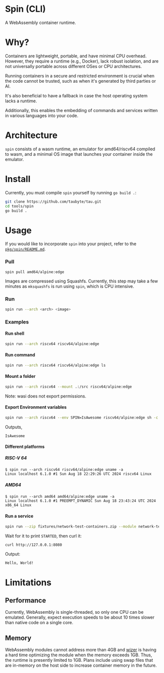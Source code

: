 # Spin (CLI)
A WebAssembly container runtime.

# Why?
Containers are lightweight, portable, and have minimal CPU overhead. However, they require a runtime (e.g., Docker), lack robust isolation, and are not universally portable across different OSes or CPU architectures.

Running containers in a secure and restricted environment is crucial when the code cannot be trusted, such as when it's generated by third parties or AI.

It's also beneficial to have a fallback in case the host operating system lacks a runtime.

Additionally, this enables the embedding of commands and services written in various languages into your code.

# Architecture
`spin` consists of a wasm runtime, an emulator for amd64/riscv64 compiled to wasm, and a minimal OS image that launches your container inside the emulator.

# Install
Currently, you must compile `spin` yourself by running `go build .`:
```sh
git clone https://github.com/taubyte/tau.git
cd tools/spin
go build .
```

# Usage
If you would like to incorporate `spin` into your project, refer to the [`pkg/spin/README.md`](../../pkg/spin/README.md).

### Pull
```sh
spin pull amd64/alpine:edge
```
Images are compressed using Squashfs. Currently, this step may take a few minutes as `mksquashfs` is run using `spin`, which is CPU intensive.

### Run
```sh
spin run --arch <arch> <image>
```

### Examples
#### Run shell
```sh
spin run --arch riscv64 riscv64/alpine:edge
```

#### Run command
```sh
spin run --arch riscv64 riscv64/alpine:edge ls
```

#### Mount a folder
```sh
spin run --arch riscv64 --mount .:/src riscv64/alpine:edge
```
Note: wasi does not export permissions.


#### Export Environment variables
```sh
spin run --arch riscv64 --env SPIN=IsAwesome riscv64/alpine:edge sh -c "echo \$SPIN"
```

Outputs,
```
IsAwesome
```

#### Different platforms
##### RISC-V 64
```
$ spin run --arch riscv64 riscv64/alpine:edge uname -a
Linux localhost 6.1.0 #1 Sun Aug 18 22:29:26 UTC 2024 riscv64 Linux
```

##### AMD64
```
$ spin run --arch amd64 amd64/alpine:edge uname -a
Linux localhost 6.1.0 #1 PREEMPT_DYNAMIC Sun Aug 18 23:43:24 UTC 2024 x86_64 Linux
```

#### Run a service
```sh
spin run --zip fixtures/network-test-containers.zip --module network-test-container.wasm --port 8080:8080 --no-stdin --net
```
Wait for it to print `STARTED`, then curl it:
```sh
curl http://127.0.0.1:8080
```

Output:
```
Hello, World!
```

# Limitations
## Performance
Currently, WebAssembly is single-threaded, so only one CPU can be emulated. Generally, expect execution speeds to be about 10 times slower than native code on a single core.

## Memory
WebAssembly modules cannot address more than 4GB and [wizer](https://github.com/bytecodealliance/wizer) is having a hard time optimizing the module when the memory exceeds 1GB. Thus, the runtime is presently limited to 1GB. Plans include using swap files that are in-memory on the host side to increase container memory in the future.
